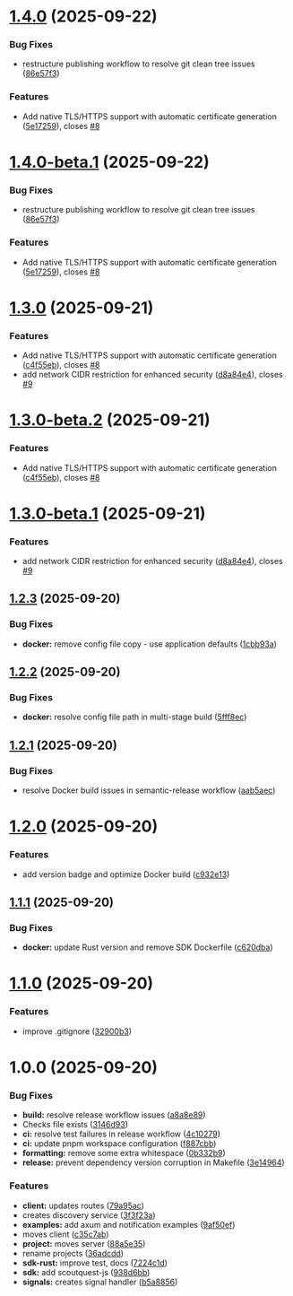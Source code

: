 # [1.4.0](https://github.com/RomainDECOSTER/scoutquest/compare/v1.3.0...v1.4.0) (2025-09-22)


### Bug Fixes

* restructure publishing workflow to resolve git clean tree issues ([86e57f3](https://github.com/RomainDECOSTER/scoutquest/commit/86e57f36751128bcc95825cec4794c25d1070fca))


### Features

* Add native TLS/HTTPS support with automatic certificate generation ([5e17259](https://github.com/RomainDECOSTER/scoutquest/commit/5e1725903a10f827540cd37cd6194bfdafa78684)), closes [#8](https://github.com/RomainDECOSTER/scoutquest/issues/8)

# [1.4.0-beta.1](https://github.com/RomainDECOSTER/scoutquest/compare/v1.3.0...v1.4.0-beta.1) (2025-09-22)


### Bug Fixes

* restructure publishing workflow to resolve git clean tree issues ([86e57f3](https://github.com/RomainDECOSTER/scoutquest/commit/86e57f36751128bcc95825cec4794c25d1070fca))


### Features

* Add native TLS/HTTPS support with automatic certificate generation ([5e17259](https://github.com/RomainDECOSTER/scoutquest/commit/5e1725903a10f827540cd37cd6194bfdafa78684)), closes [#8](https://github.com/RomainDECOSTER/scoutquest/issues/8)

# [1.3.0](https://github.com/RomainDECOSTER/scoutquest/compare/v1.2.3...v1.3.0) (2025-09-21)


### Features

* Add native TLS/HTTPS support with automatic certificate generation ([c4f55eb](https://github.com/RomainDECOSTER/scoutquest/commit/c4f55eb8b76476350b19c545b80084ff91f26596)), closes [#8](https://github.com/RomainDECOSTER/scoutquest/issues/8)
* add network CIDR restriction for enhanced security ([d8a84e4](https://github.com/RomainDECOSTER/scoutquest/commit/d8a84e4948e20f23256297e8b142041b5638eb40)), closes [#9](https://github.com/RomainDECOSTER/scoutquest/issues/9)

# [1.3.0-beta.2](https://github.com/RomainDECOSTER/scoutquest/compare/v1.3.0-beta.1...v1.3.0-beta.2) (2025-09-21)


### Features

* Add native TLS/HTTPS support with automatic certificate generation ([c4f55eb](https://github.com/RomainDECOSTER/scoutquest/commit/c4f55eb8b76476350b19c545b80084ff91f26596)), closes [#8](https://github.com/RomainDECOSTER/scoutquest/issues/8)

# [1.3.0-beta.1](https://github.com/RomainDECOSTER/scoutquest/compare/v1.2.3...v1.3.0-beta.1) (2025-09-21)


### Features

* add network CIDR restriction for enhanced security ([d8a84e4](https://github.com/RomainDECOSTER/scoutquest/commit/d8a84e4948e20f23256297e8b142041b5638eb40)), closes [#9](https://github.com/RomainDECOSTER/scoutquest/issues/9)

## [1.2.3](https://github.com/RomainDECOSTER/scoutquest/compare/v1.2.2...v1.2.3) (2025-09-20)


### Bug Fixes

* **docker:** remove config file copy - use application defaults ([1cbb93a](https://github.com/RomainDECOSTER/scoutquest/commit/1cbb93a425e2c0cb856ed06934de623f91fda8bd))

## [1.2.2](https://github.com/RomainDECOSTER/scoutquest/compare/v1.2.1...v1.2.2) (2025-09-20)


### Bug Fixes

* **docker:** resolve config file path in multi-stage build ([5fff8ec](https://github.com/RomainDECOSTER/scoutquest/commit/5fff8ec6637fa9cf05e2a0b5bf84494aa8301ba8))

## [1.2.1](https://github.com/RomainDECOSTER/scoutquest/compare/v1.2.0...v1.2.1) (2025-09-20)


### Bug Fixes

* resolve Docker build issues in semantic-release workflow ([aab5aec](https://github.com/RomainDECOSTER/scoutquest/commit/aab5aec9c8eed784532792c392fcce37e690b77d))

# [1.2.0](https://github.com/RomainDECOSTER/scoutquest/compare/v1.1.1...v1.2.0) (2025-09-20)


### Features

* add version badge and optimize Docker build ([c932e13](https://github.com/RomainDECOSTER/scoutquest/commit/c932e13a7adf8752a51d89d412438475ef8a0cf7))

## [1.1.1](https://github.com/RomainDECOSTER/scoutquest/compare/v1.1.0...v1.1.1) (2025-09-20)


### Bug Fixes

* **docker:** update Rust version and remove SDK Dockerfile ([c620dba](https://github.com/RomainDECOSTER/scoutquest/commit/c620dba2ce01b01c5980409d67c983abb6e86af5))

# [1.1.0](https://github.com/RomainDECOSTER/scoutquest/compare/v1.0.0...v1.1.0) (2025-09-20)


### Features

* improve .gitignore ([32900b3](https://github.com/RomainDECOSTER/scoutquest/commit/32900b374c240518eb342196c531669f74e68638))

# 1.0.0 (2025-09-20)


### Bug Fixes

* **build:** resolve release workflow issues ([a8a8e89](https://github.com/RomainDECOSTER/scoutquest/commit/a8a8e89c4527e02f48b88ab78b67db77a3cee2e3))
* Checks file exists ([3146d93](https://github.com/RomainDECOSTER/scoutquest/commit/3146d93076b301c90834c166605979a2cd562041))
* **ci:** resolve test failures in release workflow ([4c10279](https://github.com/RomainDECOSTER/scoutquest/commit/4c102795e9898f0545dcfa9ea860278cfeb5004e))
* **ci:** update pnpm workspace configuration ([f887cbb](https://github.com/RomainDECOSTER/scoutquest/commit/f887cbb54a00ede6f9a42b47ed45a52d1d5025fe))
* **formatting:** remove some extra whitespace ([0b332b9](https://github.com/RomainDECOSTER/scoutquest/commit/0b332b92f136c733c6f6dee8728d94d41b9ac4bf))
* **release:** prevent dependency version corruption in Makefile ([3e14964](https://github.com/RomainDECOSTER/scoutquest/commit/3e149648f72b0b10cf3965ab3286c8abd63906a3))


### Features

* **client:** updates routes ([79a95ac](https://github.com/RomainDECOSTER/scoutquest/commit/79a95ac2f770f36edc948808bec9b1ef90395c5e))
* creates discovery service ([3f3f23a](https://github.com/RomainDECOSTER/scoutquest/commit/3f3f23ad49d06122c97da0c7b7f6cad74c50d7c3))
* **examples:** add axum and notification examples ([9af50ef](https://github.com/RomainDECOSTER/scoutquest/commit/9af50ef06e2ee7e375249d6b4232a4b5f70a9861))
* moves client ([c35c7ab](https://github.com/RomainDECOSTER/scoutquest/commit/c35c7ab0614783e950726bda76646ec561f3e1a9))
* **project:** moves server ([88a5e35](https://github.com/RomainDECOSTER/scoutquest/commit/88a5e355f7f834e578a5b9068d68b5473dcd4d8a))
* rename projects ([36adcdd](https://github.com/RomainDECOSTER/scoutquest/commit/36adcddc6302dcab008c07288a7288f2a6f4e474))
* **sdk-rust:** improve test, docs ([7224c1d](https://github.com/RomainDECOSTER/scoutquest/commit/7224c1d9096531022a2f1ed23af3649eef0efd92))
* **sdk:** add scoutquest-js ([938d6bb](https://github.com/RomainDECOSTER/scoutquest/commit/938d6bbbee750554da40133d881db5118287ab95))
* **signals:** creates signal handler ([b5a8856](https://github.com/RomainDECOSTER/scoutquest/commit/b5a8856b2f44d60511bb757e7e1e11a8b7889d1a))
